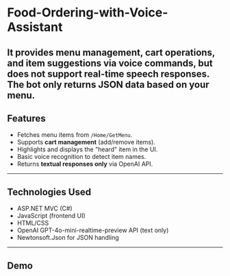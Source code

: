 # Food-Ordering-with-Voice-Assistant
It provides menu management, cart operations, and item suggestions via voice commands, but **does not support real-time speech responses**. The bot only returns **JSON data** based on your menu.
---
## Features
- Fetches menu items from `/Home/GetMenu`.
- Supports **cart management** (add/remove items).
- Highlights and displays the "heard" item in the UI.
- Basic voice recognition to detect item names.
- Returns **textual responses only** via OpenAI API.
---
## Technologies Used
- ASP.NET MVC (C#)
- JavaScript (frontend UI)
- HTML/CSS
- OpenAI GPT-4o-mini-realtime-preview API (text only)
- Newtonsoft.Json for JSON handling
---
## Demo
